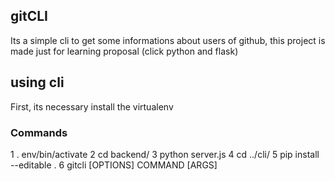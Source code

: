 ## gitCLI

Its a simple cli to get some informations about users of github, this project is made just for learning proposal (click python and flask)

## using cli

First, its necessary install the virtualenv

### Commands

1 . env/bin/activate
2 cd backend/
3 python server.js
4 cd ../cli/ 
5 pip install --editable .
6 gitcli [OPTIONS] COMMAND [ARGS]